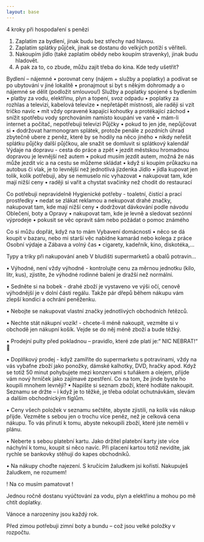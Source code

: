 ```yaml
---
layout: base
---
```


4 kroky při hospodaření s penězi

1.	Zaplatím za bydlení, jinak budu bez střechy nad hlavou.
2.	Zaplatím splátky půjček, jinak se dostanu do velkých potíží s věřiteli.
3.	Nakoupím jídlo (také zaplatím obědy nebo koupím stravenky), jinak budu hladovět.
4.	A pak za to, co zbude, můžu zajít třeba do kina.
Kde tedy ušetřit?

Bydlení – nájemné
•	porovnat ceny (nájem + služby a poplatky) a podívat se po ubytování v jiné lokalitě
•	pronajmout si byt s někým dohromady a o nájemné se dělit (podložit smlouvou!)
Služby a poplatky spojené s bydlením
•	platby za vodu, elektřinu, plyn a topení, svoz odpadu
•	poplatky za rozhlas a televizi, kabelová televize
•	nepřetápět místnosti, ale raději si vzít tričko navíc
•	mít vždy opravené kapající kohoutky a protékající záchod
•	snížit spotřebu vody sprchováním namísto koupání ve vaně
•	mám-li internet a počítač, nepotřebuji televizi
Půjčky
•	pokud to jen jde, nepůjčovat si
•	dodržovat harmonogram splátek, protože penále z pozdních úhrad zbytečně ubere z peněz, které by se hodily na něco jiného
•	nikdy neřešit splátku půjčky další půjčkou, ale snažit se domluvit si splátkový kalendář
Výdaje na dopravu - cesta do práce a zpět
•	jezdit městskou hromadnou dopravou je levnější než autem
•	pokud musím jezdit autem, možná že nás může jezdit víc a na cestu se můžeme skládat
•	když si koupím průkazku na autobus či vlak, je to levnější než jednotlivá jízdenka
Jídlo
•	jídla kupovat jen tolik, kolik potřebuji, aby se nemuselo nic vyhazovat
•	nakupovat tam, kde mají nižší ceny
•	raději si vařit a chystat svačinky než chodit do restaurací

Co potřebuji nepravidelně
Hygienické potřeby - toaletní, čistící a prací prostředky
•	nedat se zlákat reklamou a nekupovat drahé značky, nakupovat tam, kde mají nižší ceny
•	dodržovat dávkování podle návodu
Oblečení, boty a Opravy
•	nakupovat tam, kde je levně a sledovat sezónní výprodeje
•	pokusit se věc opravit sám nebo požádat o pomoc známého





Co si můžu dopřát, když na to mám
Vybavení domácnosti
•	něco se dá koupit v bazaru, nebo mi starší věc nabídne kamarád nebo kolega z práce
Osobní výdaje a Zábava a volný čas
•	cigarety, kadeřník, kino, diskotéka,…

Typy a triky při nakupování aneb V bludišti supermarketů a obalů potravin…

•	Výhodné, není vždy výhodné - kontrolujte cenu za měrnou jednotku (kilo, litr, kus), zjistíte, že výhodné rodinné balení je dražší než normální.

•	Sedněte si na bobek - drahé zboží je vystaveno ve výši očí, cenově výhodnější je v dolní části regálu. Takže pár dřepů během nákupu vám zlepší kondici a ochrání peněženku.

•	Nebojte se nakupovat vlastní značky jednotlivých obchodních řetězců.

•	Nechte stát nákupní vozík! - chcete-li méně nakoupit, vezměte si v obchodě jen nákupní košík. Vejde se do něj méně zboží a bude těžký.

•	Prodejní pulty před pokladnou – pravidlo, které zde platí je:“ NIC NEBRAT!“ 

•	Doplňkový prodej - když zamíříte do supermarketu s potravinami, vždy na vás vybafne zboží jako ponožky, dámské kalhotky, DVD, hračky apod. Když se totiž 50 minut pohybujete mezi konzervami s tuňákem a olejem, přijde vám nový hrníček jako zajímavé zpestření. Co na tom, že jinde byste ho koupili mnohem levněji?
•	Napište si seznam zboží, které hodláte nakoupit. Seznamu se držte – i když je to těžké, je třeba odolat ochutnávkám, slevám a dalším obchodnickým fíglům.

•	Ceny všech položek v seznamu sečtěte, abyste zjistili, na kolik vás nákup přijde. Vezměte s sebou jen o trochu více peněz, než je celková cena nákupu. To vás přinutí k tomu, abyste nekoupili zboží, které jste neměli v plánu.

•	Neberte s sebou platební kartu. Jako držitel platební karty jste více náchylní k tomu, koupit si něco navíc. Při placení kartou totiž nevidíte, jak rychle se bankovky stěhují do kapes obchodníků.

•	Na nákupy choďte najezení. S kručícím žaludkem jsi kořistí. Nakupuješ žaludkem, ne rozumem!

! Na co musím pamatovat !

Jednou ročně dostanu vyúčtování za vodu, plyn a elektřinu a mohou po mě chtít doplatky.

Vánoce a narozeniny jsou každý rok.

Před zimou potřebuji zimní boty a bundu – což jsou velké položky v rozpočtu.

